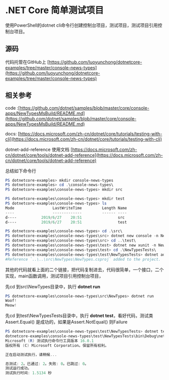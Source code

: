 # .NET Core 简单测试项目 

使用PowerShell的dotnet cli命令行创建控制台项目，测试项目，测试项目引用控制台项目。
## 源码
代码托管在GitHub上 [https://github.com/luoyunchong/dotnetcore-examples/tree/master/console-news-types](https://github.com/luoyunchong/dotnetcore-examples/tree/master/console-news-types)

## 相关参考 
code :[https://github.com/dotnet/samples/blob/master/core/console-apps/NewTypesMsBuild/README.md](https://github.com/dotnet/samples/blob/master/core/console-apps/NewTypesMsBuild/README.md)

docs: [https://docs.microsoft.com/zh-cn/dotnet/core/tutorials/testing-with-cli](https://docs.microsoft.com/zh-cn/dotnet/core/tutorials/testing-with-cli)

dotnet-add-reference 使用文档 [https://docs.microsoft.com/zh-cn/dotnet/core/tools/dotnet-add-reference](https://docs.microsoft.com/zh-cn/dotnet/core/tools/dotnet-add-reference)

总结如下命令行
~~~PowerShell
PS dotnetcore-examples> mkdir console-news-types
PS dotnetcore-examples> cd .\console-news-types\ 
PS dotnetcore-examples\console-news-types> mkdir src

PS dotnetcore-examples\console-news-types> mkdir test
PS dotnetcore-examples\console-news-types> ls
Mode                 LastWriteTime         Length Name
----                 -------------         ------ ----
d----           2019/6/27    20:51                src
d----           2019/6/27    20:51                test

PS dotnetcore-examples\console-news-types> cd .\src\
PS dotnetcore-examples\console-news-types\src> dotnet new console -n NewTypes
PS dotnetcore-examples\console-news-types\src> cd ..\test\  
PS dotnetcore-examples\console-news-types\test> dotnet new xunit -n NewTypesTests 
PS dotnetcore-examples\console-news-types\test> cd .\NewTypesTests\
PS dotnetcore-examples\console-news-types\test\NewTypesTests> dotnet add reference ../../src/NewTypes/NewTypes.csproj
#Reference `..\..\src\NewTypes\NewTypes.csproj` added to the project.
~~~

其他的代码就看上面的二个链接，把代码复制进去，代码很简单，一个接口，二个实现，main函数调用，测试项目引用控制台项目，

先cd 到src\NewTypes目录中，执行 **dotnet run**
~~~PowerShell
PS dotnetcore-examples\console-news-types\src\NewTypes> dotnet run
Woof!
Meow!
~~~

先cd 到test\NewTypesTests目录中，执行 **dotnet test**，看好代码，测试类 Assert.Equal() 是成功的，如果是Assert.NotEqual() 则Failure
~~~PowerShell
PS dotnetcore-examples\console-news-types\test\NewTypesTests> dotnet test
dotnetcore-examples\console-news-types\test\NewTypesTests\bin\Debug\netcoreapp3.0\NewTypesTests.dll 的测试运行(.NETCoreApp,Version=v3.0)
Microsoft (R) 测试执行命令行工具版本 16.0.1
版权所有 (C) Microsoft Corporation。保留所有权利。

正在启动测试执行，请稍候...

总测试: 2。已通过: 2。失败: 0。已跳过: 0。
测试运行成功。
测试执行时间: 1.5134 秒
~~~
<RightMenu />